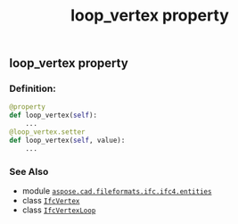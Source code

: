 ﻿---
title: loop_vertex property
second_title: Aspose.CAD for Python via .NET API References
description: 
type: docs
weight: 60
url: /python-net/aspose.cad.fileformats.ifc.ifc4.entities/ifcvertexloop/loop_vertex/
is_root: false
---

## loop_vertex property

### Definition:
```python
@property
def loop_vertex(self):
    ...
@loop_vertex.setter
def loop_vertex(self, value):
    ...
```

### See Also
* module [`aspose.cad.fileformats.ifc.ifc4.entities`](../../)
* class [`IfcVertex`](/cad/python-net/aspose.cad.fileformats.ifc.ifc4.entities/ifcvertex)
* class [`IfcVertexLoop`](/cad/python-net/aspose.cad.fileformats.ifc.ifc4.entities/ifcvertexloop)
